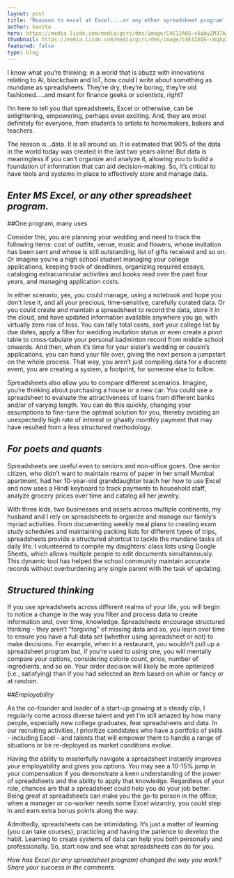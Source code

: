 ```yaml
---
layout: post
title: 'Reasons to excel at Excel....or any other spreadsheet program'
author: kavita
hero: https://media.licdn.com/media/gcrc/dms/image/C4E12AQG-c6qAy2M37A/article-cover_image-shrink_423_752/0?e=1554940800&v=beta&t=8MOEELz2bMQUAZoO14AKcgirmdJgvRGtZrL6vyY-xDM
thumbnail: https://media.licdn.com/media/gcrc/dms/image/C4E12AQG-c6qAy2M37A/article-cover_image-shrink_423_752/0?e=1554940800&v=beta&t=8MOEELz2bMQUAZoO14AKcgirmdJgvRGtZrL6vyY-xDM
featured: false
type: blog
---
```


I know what you’re thinking: in a world that is abuzz with innovations relating to AI, blockchain and IoT, how could I write about something as mundane as spreadsheets. They’re dry, they’re boring, they’re old fashioned…..and meant for finance geeks or scientists, right?

I’m here to tell you that spreadsheets, Excel or otherwise, can be enlightening, empowering, perhaps even exciting. And, they are most definitely for everyone, from students to artists to homemakers, bakers and teachers.

The reason is…data. It is all around us. It is estimated that 90% of the data in the world today was created in the last two years alone! But data is meaningless if you can’t organize and analyze it, allowing you to build a foundation of information that can aid decision-making. So, it’s critical to have tools and systems in place to effectively store and manage data.

## <i>Enter MS Excel, or any other spreadsheet program.</i>

##One program, many uses

Consider this, you are planning your wedding and need to track the following items: cost of outfits, venue, music and flowers, whose invitation has been sent and whose is still outstanding, list of gifts received and so on. Or imagine you’re a high school student managing your college applications, keeping track of deadlines, organizing required essays, cataloging extracurricular activities and books read over the past four years, and managing application costs.


In either scenario, yes, you could manage, using a notebook and hope you don’t lose it, and all your precious, time-sensitive, carefully curated data. Or you could create and maintain a spreadsheet to record the data, store it in the cloud, and have updated information available anywhere you go, with virtually zero risk of loss. You can tally total costs, sort your college list by due dates, apply a filter for wedding invitation status or even create a pivot table to cross-tabulate your personal badminton record from middle school onwards. And then, when it’s time for your sister’s wedding or cousin’s applications, you can hand your file over, giving the next person a jumpstart on the whole process. That way, you aren’t just compiling data for a discrete event, you are creating a system, a footprint, for someone else to follow.

Spreadsheets also allow you to compare different scenarios. Imagine, you’re thinking about purchasing a house or a new car. You could use a spreadsheet to evaluate the attractiveness of loans from different banks and/or of varying length. You can do this quickly, changing your assumptions to fine-tune the optimal solution for you, thereby avoiding an unexpectedly high rate of interest or ghastly monthly payment that may have resulted from a less structured methodology.

## <i>For poets and quants</i>

Spreadsheets are useful even to seniors and non-office goers. One senior citizen, who didn’t want to maintain reams of paper in her small Mumbai apartment, had her 10-year-old granddaughter teach her how to use Excel and now uses a Hindi keyboard to track payments to household staff, analyze grocery prices over time and catalog all her jewelry.

With three kids, two businesses and assets across multiple continents, my husband and I rely on spreadsheets to organize and manage our family’s myriad activities. From documenting weekly meal plans to creating exam study schedules and maintaining packing lists for different types of trips, spreadsheets provide a structured shortcut to tackle the mundane tasks of daily life. I volunteered to compile my daughters’ class lists using Google Sheets, which allows multiple people to edit documents simultaneously. This dynamic tool has helped the school community maintain accurate records without overburdening any single parent with the task of updating.

## <i>Structured thinking</i>

If you use spreadsheets across different realms of your life, you will begin to notice a change in the way you filter and process data to create information and, over time, knowledge. Spreadsheets encourage structured thinking - they aren’t “forgiving” of missing data and so, you learn over time to ensure you have a full data set (whether using spreadsheet or not) to make decisions. For example, when in a restaurant, you wouldn't pull up a spreadsheet program but, if you’re used to using one, you will mentally compare your options, considering calorie count, price, number of ingredients, and so on. Your order decision will likely be more optimized (i.e., satisfying) than if you had selected an item based on whim or fancy or at random.

##<i>Employability</i>

As the co-founder and leader of a start-up growing at a steady clip, I regularly come across diverse talent and yet I’m still amazed by how many people, especially new college graduates, fear spreadsheets and data. In our recruiting activities, I prioritize candidates who have a portfolio of skills - including Excel - and talents that will empower them to handle a range of situations or be re-deployed as market conditions evolve.

Having the ability to masterfully navigate a spreadsheet instantly improves your employability and gives you options. You may see a 10-15% jump in your compensation if you demonstrate a keen understanding of the power of spreadsheets and the ability to apply that knowledge. Regardless of your role, chances are that a spreadsheet could help you do your job better. Being great at spreadsheets can make you the go-to person in the office; when a manager or co-worker needs some Excel wizardry, you could step in and earn extra bonus points along the way.

Admittedly, spreadsheets can be intimidating. It’s just a matter of learning (you can take courses), practicing and having the patience to develop the habit. Learning to create systems of data can help you both personally and professionally. So, start now and see what spreadsheets can do for you.

<i>How has Excel (or any spreadsheet program) changed the way you work? Share your success in the comments.</i>